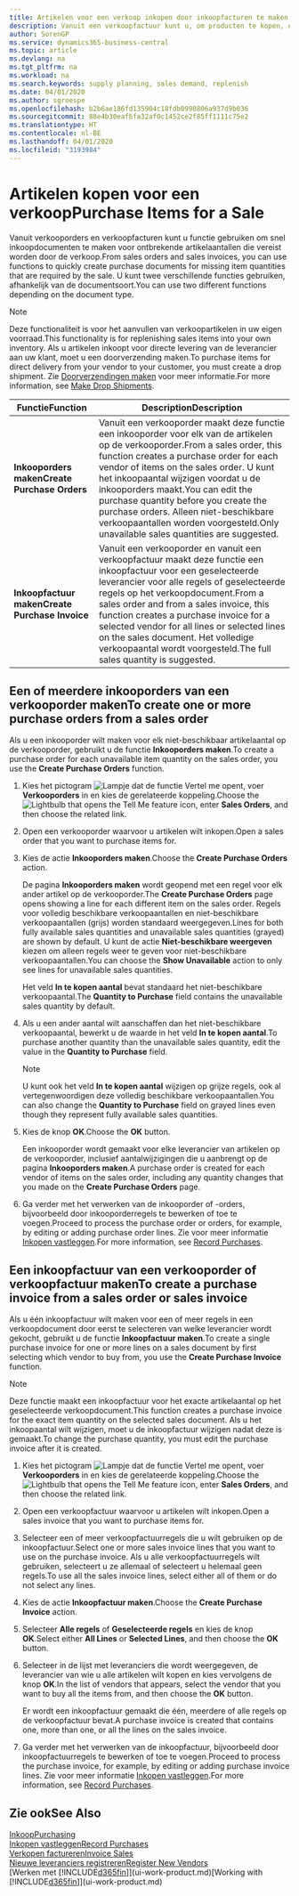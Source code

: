 ```yaml
---
title: Artikelen voor een verkoop inkopen door inkoopfacturen te maken | Microsoft Docs
description: Vanuit een verkoopfactuur kunt u, om producten te kopen, een inkoopfactuur maken voor een leverancier.
author: SorenGP
ms.service: dynamics365-business-central
ms.topic: article
ms.devlang: na
ms.tgt_pltfrm: na
ms.workload: na
ms.search.keywords: supply planning, sales demand, replenish
ms.date: 04/01/2020
ms.author: sgroespe
ms.openlocfilehash: b2b6ae186fd135904c18fdb0990806a937d9b036
ms.sourcegitcommit: 88e4b30eaf6fa32af0c1452ce2f85ff1111c75e2
ms.translationtype: HT
ms.contentlocale: nl-BE
ms.lasthandoff: 04/01/2020
ms.locfileid: "3193984"
---
```

# <a name="purchase-items-for-a-sale"></a><span data-ttu-id="a3316-103">Artikelen kopen voor een verkoop</span><span class="sxs-lookup"><span data-stu-id="a3316-103">Purchase Items for a Sale</span></span>
<span data-ttu-id="a3316-104">Vanuit verkooporders en verkoopfacturen kunt u functie gebruiken om snel inkoopdocumenten te maken voor ontbrekende artikelaantallen die vereist worden door de verkoop.</span><span class="sxs-lookup"><span data-stu-id="a3316-104">From sales orders and sales invoices, you can use functions to quickly create purchase documents for missing item quantities that are required by the sale.</span></span> <span data-ttu-id="a3316-105">U kunt twee verschillende functies gebruiken, afhankelijk van de documentsoort.</span><span class="sxs-lookup"><span data-stu-id="a3316-105">You can use two different functions depending on the document type.</span></span>

> [!Note]
> <span data-ttu-id="a3316-106">Deze functionaliteit is voor het aanvullen van verkoopartikelen in uw eigen voorraad.</span><span class="sxs-lookup"><span data-stu-id="a3316-106">This functionality is for replenishing sales items into your own inventory.</span></span> <span data-ttu-id="a3316-107">Als u artikelen inkoopt voor directe levering van de leverancier aan uw klant, moet u een doorverzending maken.</span><span class="sxs-lookup"><span data-stu-id="a3316-107">To purchase items for direct delivery from your vendor to your customer, you must create a drop shipment.</span></span> <span data-ttu-id="a3316-108">Zie [Doorverzendingen maken](sales-how-drop-shipment.md) voor meer informatie.</span><span class="sxs-lookup"><span data-stu-id="a3316-108">For more information, see [Make Drop Shipments](sales-how-drop-shipment.md).</span></span>   

|<span data-ttu-id="a3316-109">Functie</span><span class="sxs-lookup"><span data-stu-id="a3316-109">Function</span></span>|<span data-ttu-id="a3316-110">Description</span><span class="sxs-lookup"><span data-stu-id="a3316-110">Description</span></span>|
|--------|-----------|
|<span data-ttu-id="a3316-111">**Inkooporders maken**</span><span class="sxs-lookup"><span data-stu-id="a3316-111">**Create Purchase Orders**</span></span>|<span data-ttu-id="a3316-112">Vanuit een verkooporder maakt deze functie een inkooporder voor elk van de artikelen op de verkooporder.</span><span class="sxs-lookup"><span data-stu-id="a3316-112">From a sales order, this function creates a purchase order for each vendor of items on the sales order.</span></span> <span data-ttu-id="a3316-113">U kunt het inkoopaantal wijzigen voordat u de inkooporders maakt.</span><span class="sxs-lookup"><span data-stu-id="a3316-113">You can edit the purchase quantity before you create the purchase orders.</span></span> <span data-ttu-id="a3316-114">Alleen niet-beschikbare verkoopaantallen worden voorgesteld.</span><span class="sxs-lookup"><span data-stu-id="a3316-114">Only unavailable sales quantities are suggested.</span></span>
|<span data-ttu-id="a3316-115">**Inkoopfactuur maken**</span><span class="sxs-lookup"><span data-stu-id="a3316-115">**Create Purchase Invoice**</span></span>|<span data-ttu-id="a3316-116">Vanuit een verkooporder en vanuit een verkoopfactuur maakt deze functie een inkoopfactuur voor een geselecteerde leverancier voor alle regels of geselecteerde regels op het verkoopdocument.</span><span class="sxs-lookup"><span data-stu-id="a3316-116">From a sales order and from a sales invoice, this function creates a purchase invoice for a selected vendor for all lines or selected lines on the sales document.</span></span> <span data-ttu-id="a3316-117">Het volledige verkoopaantal wordt voorgesteld.</span><span class="sxs-lookup"><span data-stu-id="a3316-117">The full sales quantity is suggested.</span></span>|

## <a name="to-create-one-or-more-purchase-orders-from-a-sales-order"></a><span data-ttu-id="a3316-118">Een of meerdere inkooporders van een verkooporder maken</span><span class="sxs-lookup"><span data-stu-id="a3316-118">To create one or more purchase orders from a sales order</span></span>
<span data-ttu-id="a3316-119">Als u een inkooporder wilt maken voor elk niet-beschikbaar artikelaantal op de verkooporder, gebruikt u de functie **Inkooporders maken**.</span><span class="sxs-lookup"><span data-stu-id="a3316-119">To create a purchase order for each unavailable item quantity on the sales order, you use the **Create Purchase Orders** function.</span></span>

1. <span data-ttu-id="a3316-120">Kies het pictogram ![Lampje dat de functie Vertel me opent](media/ui-search/search_small.png "Vertel me wat u wilt doen"), voer **Verkooporders** in en kies de gerelateerde koppeling.</span><span class="sxs-lookup"><span data-stu-id="a3316-120">Choose the ![Lightbulb that opens the Tell Me feature](media/ui-search/search_small.png "Tell me what you want to do") icon, enter **Sales Orders**, and then choose the related link.</span></span>
2. <span data-ttu-id="a3316-121">Open een verkooporder waarvoor u artikelen wilt inkopen.</span><span class="sxs-lookup"><span data-stu-id="a3316-121">Open a sales order that you want to purchase items for.</span></span>
3. <span data-ttu-id="a3316-122">Kies de actie **Inkooporders maken**.</span><span class="sxs-lookup"><span data-stu-id="a3316-122">Choose the **Create Purchase Orders** action.</span></span>

    <span data-ttu-id="a3316-123">De pagina **Inkooporders maken** wordt geopend met een regel voor elk ander artikel op de verkooporder.</span><span class="sxs-lookup"><span data-stu-id="a3316-123">The **Create Purchase Orders** page opens showing a line for each different item on the sales order.</span></span> <span data-ttu-id="a3316-124">Regels voor volledig beschikbare verkoopaantallen en niet-beschikbare verkoopaantallen (grijs) worden standaard weergegeven.</span><span class="sxs-lookup"><span data-stu-id="a3316-124">Lines for both fully available sales quantities and unavailable sales quantities (grayed) are shown by default.</span></span> <span data-ttu-id="a3316-125">U kunt de actie **Niet-beschikbare weergeven** kiezen om alleen regels weer te geven voor niet-beschikbare verkoopaantallen.</span><span class="sxs-lookup"><span data-stu-id="a3316-125">You can choose the **Show Unavailable** action to only see lines for unavailable sales quantities.</span></span>

    <span data-ttu-id="a3316-126">Het veld **In te kopen aantal** bevat standaard het niet-beschikbare verkoopaantal.</span><span class="sxs-lookup"><span data-stu-id="a3316-126">The **Quantity to Purchase** field contains the unavailable sales quantity by default.</span></span>
4. <span data-ttu-id="a3316-127">Als u een ander aantal wilt aanschaffen dan het niet-beschikbare verkoopaantal, bewerkt u de waarde in het veld **In te kopen aantal**.</span><span class="sxs-lookup"><span data-stu-id="a3316-127">To purchase another quantity than the unavailable sales quantity, edit the value in the **Quantity to Purchase** field.</span></span>

    > [!NOTE]  
    >   <span data-ttu-id="a3316-128">U kunt ook het veld **In te kopen aantal** wijzigen op grijze regels, ook al vertegenwoordigen deze volledig beschikbare verkoopaantallen.</span><span class="sxs-lookup"><span data-stu-id="a3316-128">You can also change the **Quantity to Purchase** field on grayed lines even though they represent fully available sales quantities.</span></span>
5. <span data-ttu-id="a3316-129">Kies de knop **OK**.</span><span class="sxs-lookup"><span data-stu-id="a3316-129">Choose the **OK** button.</span></span>

    <span data-ttu-id="a3316-130">Een inkooporder wordt gemaakt voor elke leverancier van artikelen op de verkooporder, inclusief aantalwijzigingen die u aanbrengt op de pagina **Inkooporders maken**.</span><span class="sxs-lookup"><span data-stu-id="a3316-130">A purchase order is created for each vendor of items on the sales order, including any quantity changes that you made on the **Create Purchase Orders** page.</span></span>
7. <span data-ttu-id="a3316-131">Ga verder met het verwerken van de inkooporder of -orders, bijvoorbeeld door inkooporderregels te bewerken of toe te voegen.</span><span class="sxs-lookup"><span data-stu-id="a3316-131">Proceed to process the purchase order or orders, for example, by editing or adding purchase order lines.</span></span> <span data-ttu-id="a3316-132">Zie voor meer informatie [Inkopen vastleggen](purchasing-how-record-purchases.md).</span><span class="sxs-lookup"><span data-stu-id="a3316-132">For more information, see [Record Purchases](purchasing-how-record-purchases.md).</span></span>


## <a name="to-create-a-purchase-invoice-from-a-sales-order-or-sales-invoice"></a><span data-ttu-id="a3316-133">Een inkoopfactuur van een verkooporder of verkoopfactuur maken</span><span class="sxs-lookup"><span data-stu-id="a3316-133">To create a purchase invoice from a sales order or sales invoice</span></span>
<span data-ttu-id="a3316-134">Als u één inkoopfactuur wilt maken voor een of meer regels in een verkoopdocument door eerst te selecteren van welke leverancier wordt gekocht, gebruikt u de functie **Inkoopfactuur maken**.</span><span class="sxs-lookup"><span data-stu-id="a3316-134">To create a single purchase invoice for one or more lines on a sales document by first selecting which vendor to buy from, you use the **Create Purchase Invoice** function.</span></span>

> [!NOTE]  
>   <span data-ttu-id="a3316-135">Deze functie maakt een inkoopfactuur voor het exacte artikelaantal op het geselecteerde verkoopdocument.</span><span class="sxs-lookup"><span data-stu-id="a3316-135">This function creates a purchase invoice for the exact item quantity on the selected sales document.</span></span> <span data-ttu-id="a3316-136">Als u het inkoopaantal wilt wijzigen, moet u de inkoopfactuur wijzigen nadat deze is gemaakt.</span><span class="sxs-lookup"><span data-stu-id="a3316-136">To change the purchase quantity, you must edit the purchase invoice after it is created.</span></span>  

1. <span data-ttu-id="a3316-137">Kies het pictogram ![Lampje dat de functie Vertel me opent](media/ui-search/search_small.png "Vertel me wat u wilt doen"), voer **Verkooporders** in en kies de gerelateerde koppeling.</span><span class="sxs-lookup"><span data-stu-id="a3316-137">Choose the ![Lightbulb that opens the Tell Me feature](media/ui-search/search_small.png "Tell me what you want to do") icon, enter **Sales Orders**, and then choose the related link.</span></span>
2. <span data-ttu-id="a3316-138">Open een verkoopfactuur waarvoor u artikelen wilt inkopen.</span><span class="sxs-lookup"><span data-stu-id="a3316-138">Open a sales invoice that you want to purchase items for.</span></span>
3. <span data-ttu-id="a3316-139">Selecteer een of meer verkoopfactuurregels die u wilt gebruiken op de inkoopfactuur.</span><span class="sxs-lookup"><span data-stu-id="a3316-139">Select one or more sales invoice lines that you want to use on the purchase invoice.</span></span> <span data-ttu-id="a3316-140">Als u alle verkoopfactuurregels wilt gebruiken, selecteert u ze allemaal of selecteert u helemaal geen regels.</span><span class="sxs-lookup"><span data-stu-id="a3316-140">To use all the sales invoice lines, select either all of them or do not select any lines.</span></span>
4. <span data-ttu-id="a3316-141">Kies de actie **Inkoopfactuur maken**.</span><span class="sxs-lookup"><span data-stu-id="a3316-141">Choose the **Create Purchase Invoice** action.</span></span>
5. <span data-ttu-id="a3316-142">Selecteer **Alle regels** of **Geselecteerde regels** en kies de knop **OK**.</span><span class="sxs-lookup"><span data-stu-id="a3316-142">Select either **All Lines** or **Selected Lines**, and then choose the **OK** button.</span></span>  
6. <span data-ttu-id="a3316-143">Selecteer in de lijst met leveranciers die wordt weergegeven, de leverancier van wie u alle artikelen wilt kopen en kies vervolgens de knop **OK**.</span><span class="sxs-lookup"><span data-stu-id="a3316-143">In the list of vendors that appears, select the vendor that you want to buy all the items from, and then choose the **OK** button.</span></span>

    <span data-ttu-id="a3316-144">Er wordt een inkoopfactuur gemaakt die één, meerdere of alle regels op de verkoopfactuur bevat.</span><span class="sxs-lookup"><span data-stu-id="a3316-144">A purchase invoice is created that contains one, more than one, or all the lines on the sales invoice.</span></span>
7. <span data-ttu-id="a3316-145">Ga verder met het verwerken van de inkoopfactuur, bijvoorbeeld door inkoopfactuurregels te bewerken of toe te voegen.</span><span class="sxs-lookup"><span data-stu-id="a3316-145">Proceed to process the purchase invoice, for example, by editing or adding purchase invoice lines.</span></span> <span data-ttu-id="a3316-146">Zie voor meer informatie [Inkopen vastleggen](purchasing-how-record-purchases.md).</span><span class="sxs-lookup"><span data-stu-id="a3316-146">For more information, see [Record Purchases](purchasing-how-record-purchases.md).</span></span>

## <a name="see-also"></a><span data-ttu-id="a3316-147">Zie ook</span><span class="sxs-lookup"><span data-stu-id="a3316-147">See Also</span></span>
[<span data-ttu-id="a3316-148">Inkoop</span><span class="sxs-lookup"><span data-stu-id="a3316-148">Purchasing</span></span>](purchasing-manage-purchasing.md)  
[<span data-ttu-id="a3316-149">Inkopen vastleggen</span><span class="sxs-lookup"><span data-stu-id="a3316-149">Record Purchases</span></span>](purchasing-how-record-purchases.md)  
[<span data-ttu-id="a3316-150">Verkopen factureren</span><span class="sxs-lookup"><span data-stu-id="a3316-150">Invoice Sales</span></span>](sales-how-invoice-sales.md)  
[<span data-ttu-id="a3316-151">Nieuwe leveranciers registreren</span><span class="sxs-lookup"><span data-stu-id="a3316-151">Register New Vendors</span></span>](purchasing-how-register-new-vendors.md)  
<span data-ttu-id="a3316-152">[Werken met [!INCLUDE[d365fin](includes/d365fin_md.md)]](ui-work-product.md)</span><span class="sxs-lookup"><span data-stu-id="a3316-152">[Working with [!INCLUDE[d365fin](includes/d365fin_md.md)]](ui-work-product.md)</span></span>
